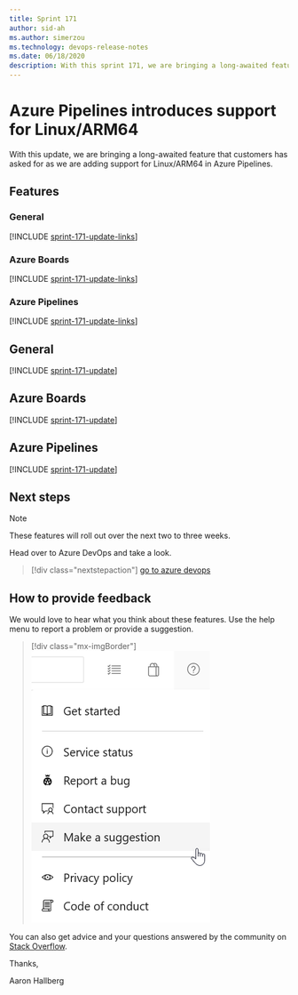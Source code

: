 ```yaml
---
title: Sprint 171
author: sid-ah
ms.author: simerzou
ms.technology: devops-release-notes
ms.date: 06/18/2020
description: With this sprint 171, we are bringing a long-awaited feature that customers have asked for as we are adding support for Linux/ARM64 in Azure Pipelines.
---
```


# Azure Pipelines introduces support for Linux/ARM64

With this update, we are bringing a long-awaited feature that customers has asked for as we are adding support for Linux/ARM64 in Azure Pipelines.

## Features

### General

[!INCLUDE [sprint-171-update-links](includes/general/sprint-171-update-links.md)]

### Azure Boards

[!INCLUDE [sprint-171-update-links](includes/boards/sprint-171-update-links.md)]

### Azure Pipelines

[!INCLUDE [sprint-171-update-links](includes/pipelines/sprint-171-update-links.md)]

## General

[!INCLUDE [sprint-171-update](includes/general/sprint-171-update.md)]

## Azure Boards

[!INCLUDE [sprint-171-update](includes/boards/sprint-171-update.md)]

## Azure Pipelines

[!INCLUDE [sprint-171-update](includes/pipelines/sprint-171-update.md)]

## Next steps

> [!NOTE]
> These features will roll out over the next two to three weeks.

Head over to Azure DevOps and take a look.

> [!div class="nextstepaction"] 
> [go to azure devops](https://go.microsoft.com/fwlink/?LinkId=307137&campaign=o~msft~docs~product-vsts~release-notes)

## How to provide feedback

We would love to hear what you think about these features. Use the help menu to report a problem or provide a suggestion.

> [!div class="mx-imgBorder"]
> ![Make a suggestion](../media/make-a-suggestion.png)

You can also get advice and your questions answered by the community on [Stack Overflow](https://stackoverflow.com/questions/tagged/azure-devops).

Thanks,

Aaron Hallberg

